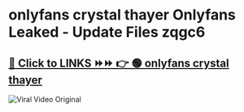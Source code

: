 
 # onlyfans crystal thayer Onlyfans Leaked - Update Files zqgc6

## <h2><a href="https://clipsfans.com/onlyfans_crystal_thayer&ref=git">🔗 Click to LINKS ⏩⏩ 👉 🟢 onlyfans crystal thayer </a></h2>

<a href="https://clipsfans.com/onlyfans_crystal_thayer&ref=git" rel="nofollow" data-target="animated-image.originalLink"><img src="https://i.ibb.co.com/xMMVF88/686577567.gif" alt="Viral Video Original" style="max-width: 100%; display: inline-block;" data-target="animated-image.originalImage"></a>

